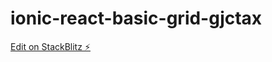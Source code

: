 # ionic-react-basic-grid-gjctax

[Edit on StackBlitz ⚡️](https://stackblitz.com/edit/ionic-react-basic-grid-gjctax)